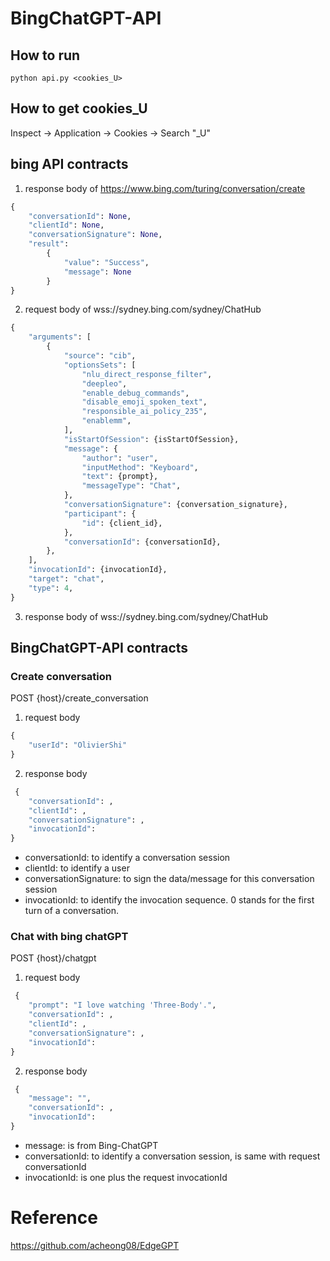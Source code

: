 # BingChatGPT-API

## How to run

`python api.py <cookies_U>`

## How to get cookies_U
Inspect -> Application -> Cookies -> Search "_U"

## bing API contracts

1. response body of https://www.bing.com/turing/conversation/create

```python
{
    "conversationId": None,
    "clientId": None,
    "conversationSignature": None,
    "result": 
        {
            "value": "Success", 
            "message": None
        }
}
```

2. request body of wss://sydney.bing.com/sydney/ChatHub

```python
{
    "arguments": [
        {
            "source": "cib",
            "optionsSets": [
                "nlu_direct_response_filter",
                "deepleo",
                "enable_debug_commands",
                "disable_emoji_spoken_text",
                "responsible_ai_policy_235",
                "enablemm",
            ],
            "isStartOfSession": {isStartOfSession},
            "message": {
                "author": "user",
                "inputMethod": "Keyboard",
                "text": {prompt},
                "messageType": "Chat",
            },
            "conversationSignature": {conversation_signature},
            "participant": {
                "id": {client_id},
            },
            "conversationId": {conversationId},
        },
    ],
    "invocationId": {invocationId},
    "target": "chat",
    "type": 4,
}
```

3. response body of wss://sydney.bing.com/sydney/ChatHub



## BingChatGPT-API contracts

### Create conversation
POST {host}/create_conversation

1. request body

```python
{
    "userId": "OlivierShi"
}
```

2. response body

```python
 {
    "conversationId": ,
    "clientId": ,
    "conversationSignature": ,
    "invocationId": 
}
```

- conversationId: to identify a conversation session
- clientId: to identify a user
- conversationSignature: to sign the data/message for this conversation session
- invocationId: to identify the invocation sequence. 0 stands for the first turn of a conversation.

### Chat with bing chatGPT
POST {host}/chatgpt

1. request body
```python
 {
    "prompt": "I love watching 'Three-Body'.",
    "conversationId": ,
    "clientId": ,
    "conversationSignature": ,
    "invocationId": 
}
```

2. response body

```python
 {
    "message": "",
    "conversationId": ,
    "invocationId": 
}
```

- message: is from Bing-ChatGPT
- conversationId: to identify a conversation session, is same with request conversationId
- invocationId: is one plus the request invocationId


# Reference 
https://github.com/acheong08/EdgeGPT
